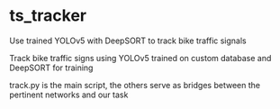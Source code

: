 # ts_tracker
Use trained YOLOv5 with DeepSORT to track bike traffic signals

Track bike traffic signs using YOLOv5 trained on custom database and DeepSORT for training

track.py is the main script, the others serve as bridges between the pertinent networks and our task
